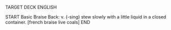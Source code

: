 TARGET DECK
ENGLISH

START
Basic
Braise
Back: v. (-sing) stew slowly with a little liquid in a closed container. [french braise live coals]
END
